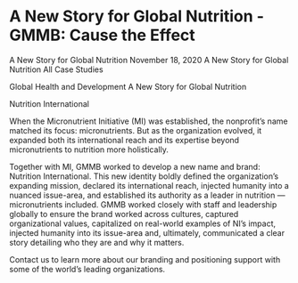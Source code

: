 # A New Story for Global Nutrition - GMMB: Cause the Effect


A New Story for Global Nutrition
November 18, 2020
A New Story for Global Nutrition
All Case Studies
 
Global Health and Development 
A New Story for Global Nutrition 

Nutrition International

When the Micronutrient Initiative (MI) was established, the nonprofit’s name matched its focus: micronutrients. But as the organization evolved, it expanded both its international reach and its expertise beyond micronutrients to nutrition more holistically. 
 
Together with MI, GMMB worked to develop a new name and brand: Nutrition International. This new identity boldly defined the organization’s expanding mission, declared its international reach, injected humanity into a nuanced issue-area, and established its authority as a leader in nutrition — micronutrients included. 
GMMB worked closely with staff and leadership globally to ensure the brand worked across cultures, captured organizational values, capitalized on real-world examples of NI’s impact, injected humanity into its issue-area and, ultimately, communicated a clear story detailing who they are and why it matters. 
 
 
 
Contact us to learn more about our branding and positioning support with some of the world’s leading organizations.  
